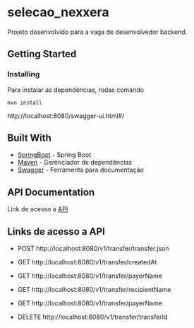 # selecao_nexxera

Projeto desenvolvido para a vaga de desenvolvedor backend.

## Getting Started

### Installing

Para instalar as dependências, rodas comando

```
mvn install
```
http://localhost:8080/swagger-ui.html#/

## Built With

* [SpringBoot](https://spring.io/projects/spring-boot) - Spring Boot
* [Maven](https://maven.apache.org/) - Gerênciador de dependências
* [Swagger](https://swagger.io/) - Ferramenta para documentação


## API Documentation
Link de acesso a [API](http://localhost:8080/swagger-ui.html#/)

## Links de acesso a API

* POST http://localhost:8080/v1/transfer/transfer.json

* GET http://localhost:8080/v1/transfer/createdAt

* GET http://localhost:8080/v1/transfer/payerName

* GET http://localhost:8080/v1/transfer/recipientName

* GET http://localhost:8080/v1/transfer/payerName

* DELETE http://localhost:8080/v1/transfer/transferId
